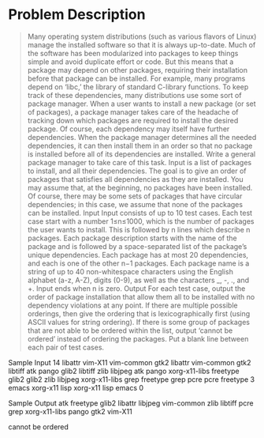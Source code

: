 
# Problem Description
> Many operating system distributions (such as various flavors of Linux) manage the installed software so that it is always up-to-date. Much of the software has been modularized into packages to keep things simple and avoid duplicate effort or code. But this means that a package may depend on other packages, requiring their installation before that package can be installed. For example, many programs depend on ‘libc,’ the library of standard C-library functions. To keep track of these dependencies, many distributions use some sort of package manager.
> When a user wants to install a new package (or set of packages), a package manager takes care of the headache of tracking down which packages are required to install the desired package. Of course, each dependency may itself have further dependencies. When the package manager determines all the needed dependencies, it can then install them in an order so that no package is installed before all of its dependencies are installed.
Write a general package manager to take care of this task. Input is a list of packages to install, and all their dependencies. The goal is to give an order of packages that satisfies all dependencies as they are installed. You may assume that, at the beginning, no packages have been installed. Of course, there may be some sets of packages that have circular dependencies; in this case, we assume that none of the packages can be installed.
> Input
> Input consists of up to 10 test cases. Each test case start with a number 1≤n≤1000, which is the number of packages the user wants to install. This is followed by n lines which describe n packages. Each package description starts with the name of the package and is followed by a space-separated list of the package’s unique dependencies. Each package has at most 20 dependencies, and each is one of the other n−1 packages. Each package name is a string of up to 40 non-whitespace characters using the English alphabet (a-z, A-Z), digits (0-9), as well as the characters _, -, ., and +. Input ends when n is zero.
> Output
> For each test case, output the order of package installation that allow them all to be installed with no dependency violations at any point. If there are multiple possible orderings, then give the ordering that is lexicographically first (using ASCII values for string ordering). If there is some group of packages that are not able to be ordered within the list, output ‘cannot be ordered’ instead of ordering the packages. Put a blank line between each pair of test cases.

Sample Input
14
libattr
vim-X11 vim-common gtk2 libattr
vim-common
gtk2 libtiff atk pango glib2
libtiff zlib libjpeg
atk
pango xorg-x11-libs freetype glib2
glib2
zlib
libjpeg
xorg-x11-libs grep freetype
grep pcre
pcre
freetype
3
emacs xorg-x11 lisp
xorg-x11
lisp emacs
0

Sample Output
atk
freetype
glib2
libattr
libjpeg
vim-common
zlib
libtiff
pcre
grep
xorg-x11-libs
pango
gtk2
vim-X11

cannot be ordered


